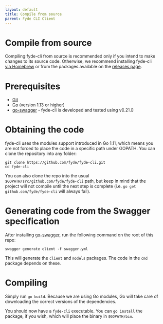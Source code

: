 ```yaml
---
layout: default
title: Compile from source
parent: Fyde CLI Client
---
```

# Compile from source

Compiling fyde-cli from source is recommended only if you intend to make changes to its source code.
Otherwise, we recommend installing fyde-cli [via Homebrew](https://github.com/fyde/homebrew-tap) or from the packages available on the [releases page](https://github.com/fyde/fyde-cli/releases).

# Prerequisites

 - [Git](https://git-scm.com/)
 - [Go](https://golang.org) (version 1.13 or higher)
 - [go-swagger](https://github.com/go-swagger/go-swagger) - fyde-cli is developed and tested using v0.21.0

# Obtaining the code

fyde-cli uses the modules support introduced in Go 1.11, which means you are not forced to place the code in a specific path under GOPATH. You can clone the repository into any folder:

```
git clone https://github.com/fyde/fyde-cli.git
cd fyde-cli
```

You can also clone the repo into the usual `$GOPATH/src/github.com/fyde/fyde-cli` path, but keep in mind that the project will not compile until the next step is complete (i.e. `go get github.com/fyde/fyde-cli` will always fail).

# Generating code from the Swagger specification

After installing [go-swagger](https://github.com/go-swagger/go-swagger), run the following command on the root of this repo:

`swagger generate client -f swagger.yml`

This will generate the `client` and `models` packages.
The code in the `cmd` package depends on these.

# Compiling

Simply run `go build`.
Because we are using Go modules, Go will take care of downloading the correct versions of the dependencies.

You should now have a `fyde-cli` executable.
You can `go install` the package, if you wish, which will place the binary in `$GOPATH/bin`.